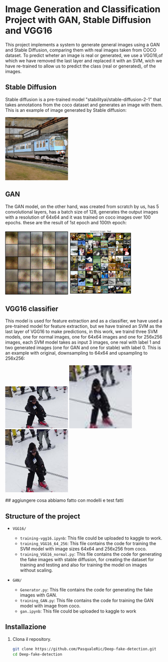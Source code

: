 # Image Generation and Classification Project with GAN, Stable Diffusion and VGG16
This project implements a system to generate general images using a GAN and Stable Diffusion, comparing them with real images taken from COCO dataset.
To predict wheter an image is real or generated, we use a VGG16,of which we have removed the last layer and replaced it with an SVM, wich we have re-trained to allow us to predict the class (real or generated), of the images.
## Stable Diffusion
Stable diffusion is a pre-trained model "stabilityai/stable-diffusion-2-1" that takes annotations from the coco dataset and generates an image with them.
This is an example of image generated by Stable diffusion:

<img src='imgs/fake_image_75748.jpg' width="200px"/>


## GAN
The GAN model, on the other hand, was created from scratch by us, has 5 convolutional layers, has a batch size of 128, generates the output images with a resolution of 64x64 and it was trained on coco images over 100 epochs.
these are the result of 1st epoch and 100th epoch:

<p float="left">
  <img src='imgs/4.png' width="200px"/>
  <img src='imgs/final_generated_images.png' width="200px"/>
</p>

## VGG16 classifier
This model is used for feature extraction and as a classifier, we have used a pre-trained model for feature extraction, but we have trained an SVM as the last layer of VGG16 to make predictions, in this work, we traind three SVM models, one for normal images, one for 64x64 images and one for 256x256 images, each SVM model takes as input 3 images, one real with label 1 and two generated images (one for GAN and one for stable) with label 0.
This is an example with original, downsampling to 64x64 and upsampling to 256x256:
<p float="left">
  <img src='imgs/original/real_image_real_image_248242.jpg.jpg' width="200px"/>
  <img src='imgs/original/image_64x64real_image_248242.jpg.jpg' width="200px"/>
  <img src='imgs/original/image_256x256real_image_248242.jpg.jpg' width="200px"/>
</p>
## aggiungere cosa abbiamo fatto con modelli e test fatti

## Structure of the project
- `VGG16/`
  - `training-vgg16.ipynb`: This file could be uploaded to kaggle to work.
  - `training_VGG16_64_256`: This file contains the code for training the SVM model with image sizes 64x64 and 256x256 from coco.
  - `training_VGG16_normal.py`: This file contains the code for generating the fake images with stable diffusion, for creating the dataset for training and testing and also for training the model on images without scaling.

- `GAN/`
  - `Generator.py`: This file contains the code for generating the fake images with GAN.
  - `training_GAN.py`: This file contains the code for training the GAN model with image from coco.
  - `gan.ipynb`: This file could be uploaded to kaggle to work
## Installazione

1. Clona il repository.
   ```bash
   git clone https://github.com/PasqualeRic/Deep-fake-detection.git
   cd Deep-fake-detection

